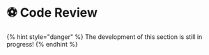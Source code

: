 # ⚽ Code Review

{% hint style="danger" %}
The development of this section is still in progress!
{% endhint %}
